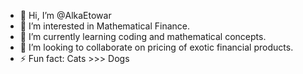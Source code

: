 - 👋 Hi, I’m @AlkaEtowar
- 👀 I’m interested in Mathematical Finance.
- 🌱 I’m currently learning coding and mathematical concepts.
- 💞️ I’m looking to collaborate on pricing of exotic financial products.
- ⚡ Fun fact: Cats >>> Dogs

<!---
AlkaEtowar/AlkaEtowar is a ✨ special ✨ repository because its `README.md` (this file) appears on your GitHub profile.
You can click the Preview link to take a look at your changes.
--->
